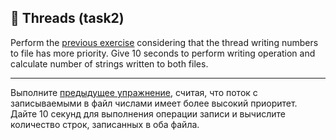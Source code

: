 ## :file_folder: Threads (task2)

Perform the [previous exercise](https://github.com/mhavryliuk/Threads_Task1_EPAM_University#file_folder-threads-task1 "Threads (task1)") considering that the thread writing numbers to file has more priority.
Give 10 seconds to perform writing operation and calculate number of strings written to both files.

<hr/>

Выполните [предыдущее упражнение](https://github.com/mhavryliuk/Threads_Task1_EPAM_University#file_folder-threads-task1 "Threads (task1)"), считая, что поток с записываемыми в файл числами имеет более высокий приоритет.
Дайте 10 секунд для выполнения операции записи и вычислите количество строк, записанных в оба файла.
